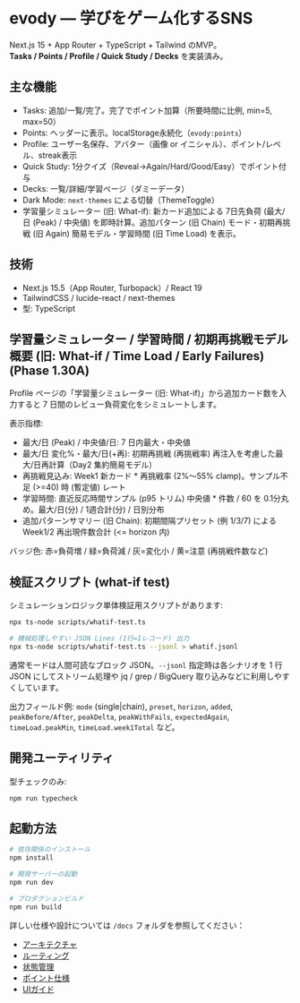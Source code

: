 # evody — 学びをゲーム化するSNS

Next.js 15 + App Router + TypeScript + Tailwind のMVP。  
**Tasks / Points / Profile / Quick Study / Decks** を実装済み。

## 主な機能

- Tasks: 追加/一覧/完了。完了でポイント加算（所要時間に比例, min=5, max=50）
- Points: ヘッダーに表示。localStorage永続化（`evody:points`）
- Profile: ユーザー名保存、アバター（画像 or イニシャル）、ポイント/レベル、streak表示
- Quick Study: 1分クイズ（Reveal→Again/Hard/Good/Easy）でポイント付与
- Decks: 一覧/詳細/学習ページ（ダミーデータ）
- Dark Mode: `next-themes` による切替（ThemeToggle）
- 学習量シミュレーター (旧: What-if): 新カード追加による 7日先負荷 (最大/日 (Peak) / 中央値) を即時計算。追加パターン (旧 Chain) モード・初期再挑戦 (旧 Again) 簡易モデル・学習時間 (旧 Time Load) を表示。

## 技術

- Next.js 15.5（App Router, Turbopack）/ React 19
- TailwindCSS / lucide-react / next-themes
- 型: TypeScript

## 学習量シミュレーター / 学習時間 / 初期再挑戦モデル 概要 (旧: What-if / Time Load / Early Failures) (Phase 1.30A)

Profile ページの「学習量シミュレーター (旧: What-if)」から追加カード数を入力すると 7 日間のレビュー負荷変化をシミュレートします。

表示指標:

- 最大/日 (Peak) / 中央値/日: 7 日内最大・中央値
- 最大/日 変化%・最大/日(+再): 初期再挑戦 (再挑戦率) 再注入を考慮した最大/日再計算（Day2 集約簡易モデル）
- 再挑戦見込み: Week1 新カード \* 再挑戦率 (2%〜55% clamp)。サンプル不足 (>=40) 時 (暫定値) レート
- 学習時間: 直近反応時間サンプル (p95 トリム) 中央値 \* 件数 / 60 を 0.1分丸め。最大/日(分) / 1週合計(分) / 日別分布
- 追加パターンサマリー (旧 Chain): 初期間隔プリセット (例 1/3/7) による Week1/2 再出現件数合計 (<= horizon 内)

バッジ色: 赤=負荷増 / 緑=負荷減 / 灰=変化小 / 黄=注意 (再挑戦件数など)

## 検証スクリプト (what-if test)

シミュレーションロジック単体検証用スクリプトがあります:

```bash
npx ts-node scripts/whatif-test.ts

# 機械処理しやすい JSON Lines (1行=1レコード) 出力
npx ts-node scripts/whatif-test.ts --jsonl > whatif.jsonl
```

通常モードは人間可読なブロック JSON。`--jsonl` 指定時は各シナリオを 1 行 JSON にしてストリーム処理や jq / grep / BigQuery 取り込みなどに利用しやすくしています。

出力フィールド例: `mode` (single|chain), `preset`, `horizon`, `added`, `peakBefore/After`, `peakDelta`, `peakWithFails`, `expectedAgain`, `timeLoad.peakMin`, `timeLoad.week1Total` など。

## 開発ユーティリティ

型チェックのみ:

```bash
npm run typecheck
```

## 起動方法

```bash
# 依存関係のインストール
npm install

# 開発サーバーの起動
npm run dev

# プロダクションビルド
npm run build
```

詳しい仕様や設計については `/docs` フォルダを参照してください：

- [アーキテクチャ](./docs/ARCHITECTURE.md)
- [ルーティング](./docs/ROUTES.md)
- [状態管理](./docs/STATE.md)
- [ポイント仕様](./docs/POINTS.md)
- [UIガイド](./docs/UI_GUIDE.md)
